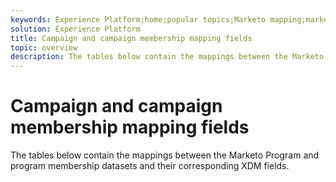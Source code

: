 ```yaml
---
keywords: Experience Platform;home;popular topics;Marketo mapping;marketo mapping;Program mapping;Program memberships mapping;program;program memberships
solution: Experience Platform
title: Campaign and campaign membership mapping fields
topic: overview
description: The tables below contain the mappings between the Marketo Campaign and campaign membership dataset and their corresponding XDM fields.
---
```


# Campaign and campaign membership mapping fields

The tables below contain the mappings between the Marketo Program and program membership datasets and their corresponding XDM fields.

